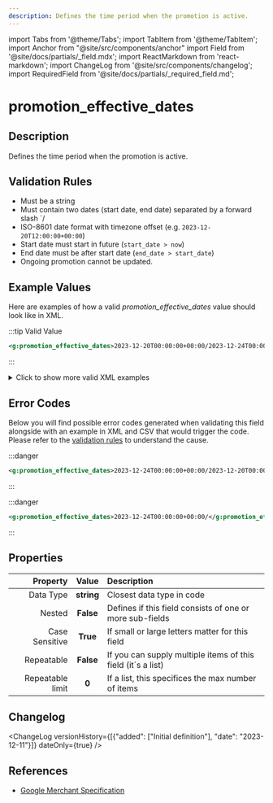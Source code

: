 ```yaml
---
description: Defines the time period when the promotion is active.
---
```


import Tabs from '@theme/Tabs';
import TabItem from '@theme/TabItem';
import Anchor from "@site/src/components/anchor"
import Field from '@site/docs/partials/_field.mdx';
import ReactMarkdown from 'react-markdown';
import ChangeLog from '@site/src/components/changelog';
import RequiredField from '@site/docs/partials/_required_field.md';

# promotion_effective_dates

<RequiredField/>

## Description

Defines the time period when the promotion is active.






## Validation Rules

- Must be a string
- Must contain two dates (start date, end date) separated by a forward slash `/
- ISO-8601 date format with timezone offset (e.g. `2023-12-20T12:00:00+00:00`)
- Start date must start in future (`start_date > now`)
- End date must be after start date (`end_date > start_date`)
- Ongoing promotion cannot be updated.


## Example Values

Here are examples of how a valid *promotion_effective_dates* value should look like in XML.


:::tip Valid Value

```xml
<g:promotion_effective_dates>2023-12-20T00:00:00+00:00/2023-12-24T00:00:00+00:00</g:promotion_effective_dates>
```

:::

<details>
  <summary>Click to show more valid XML examples</summary>
  <div>

```xml
<g:promotion_effective_dates>2023-12-20T00:00:00+00:00/2023-12-24T00:00:00+00:00</g:promotion_effective_dates>
```


  </div>
</details>


## Error Codes

Below you will find possible error codes generated when validating this field alongside with an example in XML and CSV that would trigger the code. Please refer to the [validation rules](#validation-rules) to understand the cause.


:::danger <Anchor id="validation_invalid_value" title="validation_invalid_value" />

```xml
<g:promotion_effective_dates>2023-12-24T00:00:00+00:00/2023-12-20T00:00:00+00:00</g:promotion_effective_dates>
```

:::

:::danger <Anchor id="validation_missing_value" title="validation_missing_value" />

```xml
<g:promotion_effective_dates>2023-12-24T00:00:00+00:00/</g:promotion_effective_dates>
```

:::



## Properties

|     **Property** |         **Value**          | **Description**                                              |
|-----------------:|:--------------------------:|:-------------------------------------------------------------|
|        Data Type |    **string**     | Closest data type in code                                    |
|           Nested |      **False**      | Defines if this field consists of one or more sub-fields     |
|   Case Sensitive |  **True**  | If small or large letters matter for this field              |
|       Repeatable |    **False**    | If you can supply multiple items of this field (it´s a list) |
| Repeatable limit | **0** | If a list, this specifices the max number of items           |

## Changelog
<ChangeLog versionHistory={[{"added": ["Initial definition"], "date": "2023-12-11"}]} dateOnly={true} />

## References
- [Google Merchant Specification](https://support.google.com/merchants/answer/13836990)
